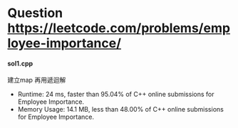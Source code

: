 # Question https://leetcode.com/problems/employee-importance/

#### sol1.cpp
建立map 再用遞迴解
* Runtime: 24 ms, faster than 95.04% of C++ online submissions for Employee Importance.
* Memory Usage: 14.1 MB, less than 48.00% of C++ online submissions for Employee Importance.
